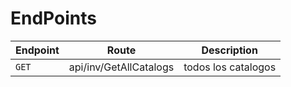 # EndPoints


Endpoint | Route | Description
---------|----------|----------
`GET` | api/inv/GetAllCatalogs | todos los catalogos


